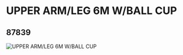 # UPPER ARM/LEG 6M W/BALL CUP
## 87839
![UPPER ARM/LEG 6M W/BALL CUP](https://lc-www-live-s.legocdn.com/media/bricks/5/2/4566780.jpg)